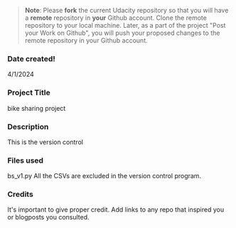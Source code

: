 >**Note**: Please **fork** the current Udacity repository so that you will have a **remote** repository in **your** Github account. Clone the remote repository to your local machine. Later, as a part of the project "Post your Work on Github", you will push your proposed changes to the remote repository in your Github account.

### Date created!
4/1/2024

### Project Title
bike sharing project

### Description
This is the version control

### Files used
bs_v1.py
All the CSVs are excluded in the version control program.

### Credits
It's important to give proper credit. Add links to any repo that inspired you or blogposts you consulted.

